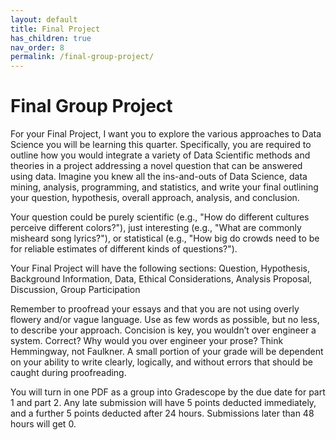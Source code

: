 ```yaml
---
layout: default
title: Final Project
has_children: true
nav_order: 8
permalink: /final-group-project/
---
```


# Final Group Project

For your Final Project, I want you to explore the various approaches to Data Science you will be learning this quarter. Specifically, you are required to outline how you would integrate a variety of Data Scientific methods and theories in a project addressing a novel question that can be answered using data. Imagine you knew all the ins-and-outs of Data Science, data mining, analysis, programming, and statistics, and write your final outlining your question, hypothesis, overall approach, analysis, and conclusion.

Your question could be purely scientific (e.g., "How do different cultures perceive different colors?"), just interesting (e.g., "What are commonly misheard song lyrics?"), or statistical (e.g., "How big do crowds need to be for reliable estimates of different kinds of questions?").

Your Final Project will have the following sections: Question, Hypothesis, Background Information, Data, Ethical Considerations, Analysis Proposal, Discussion, Group Participation

Remember to proofread your essays and that you are not using overly flowery and/or vague language. Use as few words as possible, but no less, to describe your approach. Concision is key, you wouldn’t over engineer a system. Correct? Why would you over engineer your prose? Think Hemmingway, not Faulkner. A small portion of your grade will be dependent on your ability to write clearly, logically, and without errors that should be caught during proofreading.

You will turn in one PDF as a group into Gradescope by the due date for part 1 and part 2. Any late submission will have 5 points deducted immediately, and a further 5 points deducted after 24 hours. Submissions later than 48 hours will get 0. 
